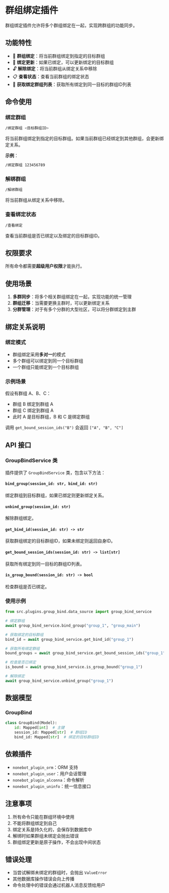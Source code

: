 # 群组绑定插件

群组绑定插件允许将多个群组绑定在一起，实现跨群组的功能同步。

## 功能特性

- 🔗 **群组绑定**：将当前群组绑定到指定的目标群组
- 🔄 **绑定更新**：如果已绑定，可以更新绑定的目标群组
- 🔓 **解除绑定**：将当前群组从绑定关系中移除
- 📋 **查看状态**：查看当前群组的绑定状态
- 👥 **获取绑定群组列表**：获取所有绑定到同一目标的群组ID列表

## 命令使用

### 绑定群组

```bash
/绑定群组 <目标群组ID>
```

将当前群组绑定到指定的目标群组。如果当前群组已经绑定到其他群组，会更新绑定关系。

**示例**：

```bash
/绑定群组 123456789
```

### 解绑群组

```bash
/解绑群组
```

将当前群组从绑定关系中移除。

### 查看绑定状态

```bash
/查看绑定
```

查看当前群组是否已绑定以及绑定的目标群组ID。

## 权限要求

所有命令都需要**超级用户权限**才能执行。

## 使用场景

1. **多群同步**：将多个相关群组绑定在一起，实现功能的统一管理
2. **群组迁移**：当需要更换主群时，可以更新绑定关系
3. **分群管理**：对于有多个分群的大型社区，可以将分群绑定到主群

## 绑定关系说明

### 绑定模式

- 群组绑定采用**多对一**的模式
- 多个群组可以绑定到同一个目标群组
- 一个群组只能绑定到一个目标群组

### 示例场景

假设有群组 A、B、C：

- 群组 B 绑定到群组 A
- 群组 C 绑定到群组 A
- 此时 A 是目标群组，B 和 C 是绑定群组

调用 `get_bound_session_ids("B")` 会返回 `["A", "B", "C"]`

## API 接口

### GroupBindService 类

插件提供了 `GroupBindService` 类，包含以下方法：

#### `bind_group(session_id: str, bind_id: str)`

绑定群组到目标群组，如果已绑定则更新绑定关系。

#### `unbind_group(session_id: str)`

解除群组绑定。

#### `get_bind_id(session_id: str) -> str`

获取群组绑定的目标群组ID，如果未绑定则返回自身ID。

#### `get_bound_session_ids(session_id: str) -> list[str]`

获取所有绑定到同一目标的群组ID列表。

#### `is_group_bound(session_id: str) -> bool`

检查群组是否已绑定。

### 使用示例

```python
from src.plugins.group_bind.data_source import group_bind_service

# 绑定群组
await group_bind_service.bind_group("group_1", "group_main")

# 获取绑定的目标群组
bind_id = await group_bind_service.get_bind_id("group_1")

# 获取所有绑定群组
bound_groups = await group_bind_service.get_bound_session_ids("group_1")

# 检查是否已绑定
is_bound = await group_bind_service.is_group_bound("group_1")

# 解除绑定
await group_bind_service.unbind_group("group_1")
```

## 数据模型

### GroupBind

```python
class GroupBind(Model):
    id: Mapped[int]  # 主键
    session_id: Mapped[str]  # 群组ID
    bind_id: Mapped[str]  # 绑定的目标群组ID
```

## 依赖插件

- `nonebot_plugin_orm`：ORM 支持
- `nonebot_plugin_user`：用户会话管理
- `nonebot_plugin_alconna`：命令解析
- `nonebot_plugin_uninfo`：统一信息接口

## 注意事项

1. 所有命令只能在群组环境中使用
2. 不能将群组绑定到自己
3. 绑定关系是持久化的，会保存到数据库中
4. 解绑时如果群组未绑定会抛出错误
5. 群组绑定更新是原子操作，不会出现中间状态

## 错误处理

- 当尝试解绑未绑定的群组时，会抛出 `ValueError`
- 其他数据库操作错误会向上传播
- 命令处理中的错误会通过机器人消息反馈给用户
